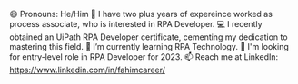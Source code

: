 😄 Pronouns: He/Him
🏢 I have two plus years of expereince worked as process associate, who is interested in  RPA Developer. 
💻 I recently obtained an UiPath RPA Developer certificate, cementing my dedication to mastering this field. 
🌱 I’m currently learning RPA Technology.
🤝 I'm looking for entry-level role in RPA Developer for 2023.
📫 Reach me at LinkedIn: https://www.linkedin.com/in/fahimcareer/

